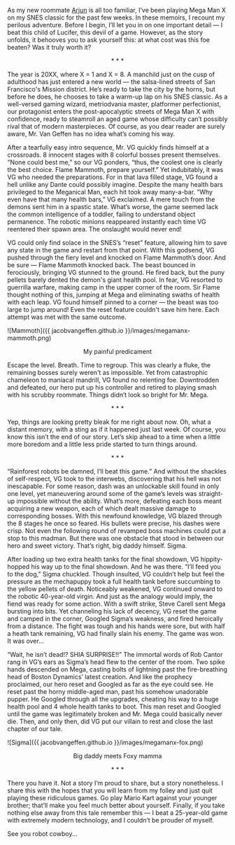 As my new roommate <a href="http://www.cs.utexas.edu/~akarpur/">Arjun</a> is all too familiar, I’ve been playing Mega Man X on my SNES classic for the past few weeks. In these memoirs, I recount my perilous adventure. Before I begin, I’ll let you in on one important detail — I beat this child of Lucifer, this devil of a game. However, as the story unfolds, it behooves you to ask yourself this: at what cost was this foe beaten? Was it truly worth it? 
<p align="center">* * *</p>

The year is 20XX, where X = 1 and X = 8. A manchild just on the cusp of adulthood has just entered a new world — the salsa-lined streets of San Francisco's Mission district. He’s ready to take the city by the horns, but before he does, he chooses to take a warm-up lap on his SNES classic. As a well-versed gaming wizard, metriodvania master, platformer perfectionist, our protagonist enters the post-apocalyptic streets of Mega Man X with confidence, ready to steamroll an aged game whose difficulty can’t possibly rival that of modern masterpieces. Of course, as you dear reader are surely aware, Mr. Van Geffen has no idea what’s coming his way.

After a tearfully easy intro sequence, Mr. VG quickly finds himself at a crossroads. 8 innocent stages with 8 colorful bosses present themselves. “None could best me,” so our VG ponders, “thus, the coolest one is clearly the best choice. Flame Mammoth, prepare yourself.” Yet indubitably, it was VG who needed the preparations. For in that lava filled stage, VG found a hell unlike any Dante could possibly imagine. Despite the many health bars privileged to the Meganical Man, each hit took away many-a-bar. “Why even have that many health bars,” VG exclaimed. A mere touch from the demons sent him in a spastic state. What’s worse, the game seemed lack the common intelligence of a toddler, failing to understand object permanence. The robotic minions reappeared instantly each time VG reentered their spawn area. The onslaught would never end!

VG could only find solace in the SNES’s “reset” feature, allowing him to save any state in the game and restart from that point. With this godsend, VG pushed through the fiery level and knocked on Flame Mammoth’s door. And be sure — Flame Mammoth knocked back. The beast bounced in ferociously, bringing VG stunned to the ground. He fired back, but the puny pellets barely dented the demon's giant health pool. In fear, VG resorted to guerrilla warfare, making camp in the upper corner of the room. Sir Flame thought nothing of this, jumping at Mega and eliminating swaths of health with each leap. VG found himself pinned to a corner — the beast was too large to jump around! Even the reset feature couldn't save him here. Each attempt was met with the same outcome.

![Mammoth]({{ jacobvangeffen.github.io }}/images/megamanx-mammoth.png)
<p align="center">My painful predicament</p>

Escape the level. Breath. Time to regroup. This was clearly a fluke, the remaining bosses surely weren't as impossible. Yet from catastrophic chameleon to maniacal mandrill, VG found no relenting foe. Downtrodden and defeated, our hero put up his controller and retired to playing smash with his scrubby roommate. Things didn’t look so bright for Mr. Mega.
<p align="center">* * *</p>

Yep, things are looking pretty bleak for me right about now. Oh, what a distant memory, with a sting as if it happened just last week. Of course, you know this isn’t the end of our story. Let’s skip ahead to a time when a little more boredom and a little less pride started to turn things around.
<p align="center">* * *</p>

“Rainforest robots be damned, I’ll beat this game.” And without the shackles of self-respect, VG took to the interwebs, discovering that his hell was not inescapable. For some reason, dash was an unlockable skill found in only one level, yet maneuvering around some of the game’s levels was straight-up impossible without the ability. What’s more, defeating each boss meant acquiring a new weapon, each of which dealt massive damage to corresponding bosses. With this newfound knowledge, VG blazed through the 8 stages he once so feared. His bullets were precise, his dashes were crisp. Not even the following round of revamped boss machines could put a stop to this madman. But there was one obstacle that stood in between our hero and sweet victory. That’s right, big daddy himself. Sigma.

After loading up two extra health tanks for the final showdown, VG hippity-hopped his way up to the final showdown. And he was there. “I’ll feed you to the dog,” Sigma chuckled. Though insulted, VG couldn’t help but feel the pressure as the mechapuppy took a full health tank before succumbing to the yellow pellets of death. Noticeably weakened, VG continued onward to the robotic 40-year-old virgin. And just as the analogy would imply, the fiend was ready for some action. With a swift strike, Steve Carell sent Mega bursting into bits. Yet channeling his lack of decency, VG reset the game and camped in the corner, Googled Sigma’s weakness, and fired heroically from a distance. The fight was tough and his hands were sore, but with half a heath tank remaining, VG had finally slain his enemy. The game was won. It was over... 

“Wait, he isn’t dead!? SHIA SURPRISE!!” The immortal words of Rob Cantor rang in VG’s ears as Sigma’s head flew to the center of the room. Two spike hands descended on Mega, casting bolts of lightning past the fire-breathing head of Boston Dynamics’ latest creation. And like the prophecy proclaimed, our hero reset and Googled as far as the eye could see. He reset past the horny middle-aged man, past his somehow unadorable pupper. He Googled through all the upgrades, cheating his way to a huge health pool and 4 whole health tanks to boot. This man reset and Googled until the game was legitimately broken and Mr. Mega could basically never die. Then, and only then, did VG put our villain to rest and close the last chapter of our tale.

![Sigma]({{ jacobvangeffen.github.io }}/images/megamanx-fox.png)
<p align="center">Big daddy meets Foxy mamma</p>

<p align="center">* * *</p>

There you have it. Not a story I’m proud to share, but a story nonetheless. I share this with the hopes that you will learn from my folley and just quit playing these ridiculous games. Go play Mario Kart against your younger brother; that’ll make you feel much better about yourself. Finally, if you take nothing else away from this tale remember this — I beat a 25-year-old game with extremely modern technology, and I couldn’t be prouder of myself.

See you robot cowboy...
